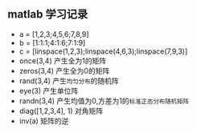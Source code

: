 ## matlab 学习记录

* a = [1,2,3;4,5,6;7,8,9]
* b = [1:1:1;4:1:6;7:1:9]
* c = [linspace(1,2,3);linspace(4,6,3);linspace(7,9,3)]
* once(3,4) 产生全为1的矩阵
* zeros(3,4) 产生全为0的矩阵
* rand(3,4) 产生`均匀分布`的随机阵
* eye(3) 产生单位阵
* randn(3,4) 产生均值为0,方差为1的`标准正态分布随机矩阵`
* diag([1,2,3,4], 1) 对角矩阵
* inv(a) 矩阵的逆












